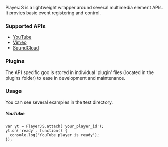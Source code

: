 PlayerJS is a lightweight wrapper around several multimedia element APIs. It provies basic event registering and control.

### Supported APIs

  - [YouTube](https://developers.google.com/youtube/iframe_api_reference)
  - [Vimeo](http://developer.vimeo.com/player/js-api)
  - [SoundCloud](http://developers.soundcloud.com/docs/api/html5-widget)

### Plugins

The API specific goo is stored in individual 'plugin' files (located in the plugins folder) to ease in development and maintenance.

### Usage

You can see several examples in the test directory.

##### YouTube

    var yt = PlayerJS.attach('your_player_id');
    yt.on('ready', function() {
      console.log('YouTube player is ready');
    });

